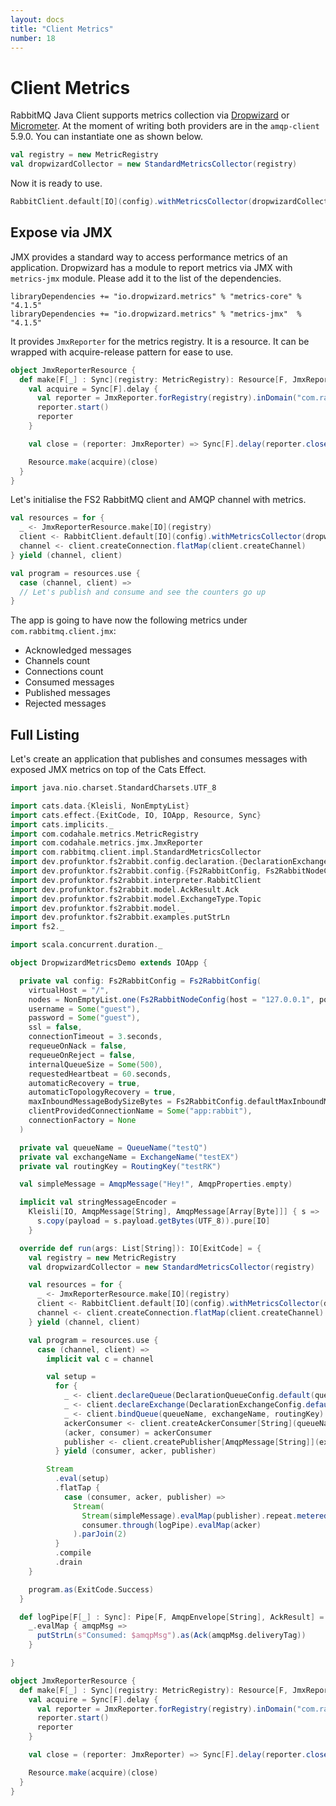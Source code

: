 ```yaml
---
layout: docs
title: "Client Metrics"
number: 18
---
```


# Client Metrics

RabbitMQ Java Client supports metrics collection
via [Dropwizard](https://www.rabbitmq.com/blog/2016/11/30/metrics-support-in-rabbitmq-java-client-4-0/)
or [Micrometer](https://www.rabbitmq.com/blog/2018/04/10/rabbitmq-java-client-metrics-with-micrometer-and-datadog/).
At the moment of writing both providers are in the `amqp-client` 5.9.0. You can instantiate one as shown below.

```scala
val registry = new MetricRegistry
val dropwizardCollector = new StandardMetricsCollector(registry)
``` 

Now it is ready to use.

```scala
RabbitClient.default[IO](config).withMetricsCollector(dropwizardCollector).resource
```

## Expose via JMX

JMX provides a standard way to access performance metrics of an application. Dropwizard has a module to report metrics
via JMX with `metrics-jmx` module. Please add it to the list of the dependencies.

```
libraryDependencies += "io.dropwizard.metrics" % "metrics-core" % "4.1.5"
libraryDependencies += "io.dropwizard.metrics" % "metrics-jmx"  % "4.1.5"
```

It provides `JmxReporter` for the metrics registry. It is a resource. It can be wrapped with acquire-release pattern for
ease to use.

```scala
object JmxReporterResource {
  def make[F[_] : Sync](registry: MetricRegistry): Resource[F, JmxReporter] = {
    val acquire = Sync[F].delay {
      val reporter = JmxReporter.forRegistry(registry).inDomain("com.rabbitmq.client.jmx").build
      reporter.start()
      reporter
    }

    val close = (reporter: JmxReporter) => Sync[F].delay(reporter.close()).void

    Resource.make(acquire)(close)
  }
}
```

Let's initialise the FS2 RabbitMQ client and AMQP channel with metrics.

```scala
val resources = for {
  _ <- JmxReporterResource.make[IO](registry)
  client <- RabbitClient.default[IO](config).withMetricsCollector(dropwizardCollector).resource
  channel <- client.createConnection.flatMap(client.createChannel)
} yield (channel, client)

val program = resources.use {
  case (channel, client) =>
  // Let's publish and consume and see the counters go up
}
```

The app is going to have now the following metrics under `com.rabbitmq.client.jmx`:

* Acknowledged messages
* Channels count
* Connections count
* Consumed messages
* Published messages
* Rejected messages

## Full Listing

Let's create an application that publishes and consumes messages with exposed JMX metrics on top of the Cats Effect.

```scala mdoc:silent
import java.nio.charset.StandardCharsets.UTF_8

import cats.data.{Kleisli, NonEmptyList}
import cats.effect.{ExitCode, IO, IOApp, Resource, Sync}
import cats.implicits._
import com.codahale.metrics.MetricRegistry
import com.codahale.metrics.jmx.JmxReporter
import com.rabbitmq.client.impl.StandardMetricsCollector
import dev.profunktor.fs2rabbit.config.declaration.{DeclarationExchangeConfig, DeclarationQueueConfig}
import dev.profunktor.fs2rabbit.config.{Fs2RabbitConfig, Fs2RabbitNodeConfig}
import dev.profunktor.fs2rabbit.interpreter.RabbitClient
import dev.profunktor.fs2rabbit.model.AckResult.Ack
import dev.profunktor.fs2rabbit.model.ExchangeType.Topic
import dev.profunktor.fs2rabbit.model._
import dev.profunktor.fs2rabbit.examples.putStrLn
import fs2._

import scala.concurrent.duration._

object DropwizardMetricsDemo extends IOApp {

  private val config: Fs2RabbitConfig = Fs2RabbitConfig(
    virtualHost = "/",
    nodes = NonEmptyList.one(Fs2RabbitNodeConfig(host = "127.0.0.1", port = 5672)),
    username = Some("guest"),
    password = Some("guest"),
    ssl = false,
    connectionTimeout = 3.seconds,
    requeueOnNack = false,
    requeueOnReject = false,
    internalQueueSize = Some(500),
    requestedHeartbeat = 60.seconds,
    automaticRecovery = true,
    automaticTopologyRecovery = true,
    maxInboundMessageBodySizeBytes = Fs2RabbitConfig.defaultMaxInboundMessageBodySizeBytes,
    clientProvidedConnectionName = Some("app:rabbit"),
    connectionFactory = None
  )

  private val queueName = QueueName("testQ")
  private val exchangeName = ExchangeName("testEX")
  private val routingKey = RoutingKey("testRK")

  val simpleMessage = AmqpMessage("Hey!", AmqpProperties.empty)

  implicit val stringMessageEncoder =
    Kleisli[IO, AmqpMessage[String], AmqpMessage[Array[Byte]]] { s =>
      s.copy(payload = s.payload.getBytes(UTF_8)).pure[IO]
    }

  override def run(args: List[String]): IO[ExitCode] = {
    val registry = new MetricRegistry
    val dropwizardCollector = new StandardMetricsCollector(registry)

    val resources = for {
      _ <- JmxReporterResource.make[IO](registry)
      client <- RabbitClient.default[IO](config).withMetricsCollector(dropwizardCollector).resource
      channel <- client.createConnection.flatMap(client.createChannel)
    } yield (channel, client)

    val program = resources.use {
      case (channel, client) =>
        implicit val c = channel

        val setup =
          for {
            _ <- client.declareQueue(DeclarationQueueConfig.default(queueName))
            _ <- client.declareExchange(DeclarationExchangeConfig.default(exchangeName, Topic))
            _ <- client.bindQueue(queueName, exchangeName, routingKey)
            ackerConsumer <- client.createAckerConsumer[String](queueName)
            (acker, consumer) = ackerConsumer
            publisher <- client.createPublisher[AmqpMessage[String]](exchangeName, routingKey)
          } yield (consumer, acker, publisher)

        Stream
          .eval(setup)
          .flatTap {
            case (consumer, acker, publisher) =>
              Stream(
                Stream(simpleMessage).evalMap(publisher).repeat.metered(1.second),
                consumer.through(logPipe).evalMap(acker)
              ).parJoin(2)
          }
          .compile
          .drain
    }

    program.as(ExitCode.Success)
  }

  def logPipe[F[_] : Sync]: Pipe[F, AmqpEnvelope[String], AckResult] =
    _.evalMap { amqpMsg =>
      putStrLn(s"Consumed: $amqpMsg").as(Ack(amqpMsg.deliveryTag))
    }

}

object JmxReporterResource {
  def make[F[_] : Sync](registry: MetricRegistry): Resource[F, JmxReporter] = {
    val acquire = Sync[F].delay {
      val reporter = JmxReporter.forRegistry(registry).inDomain("com.rabbitmq.client.jmx").build
      reporter.start()
      reporter
    }

    val close = (reporter: JmxReporter) => Sync[F].delay(reporter.close()).void

    Resource.make(acquire)(close)
  }
}
```
